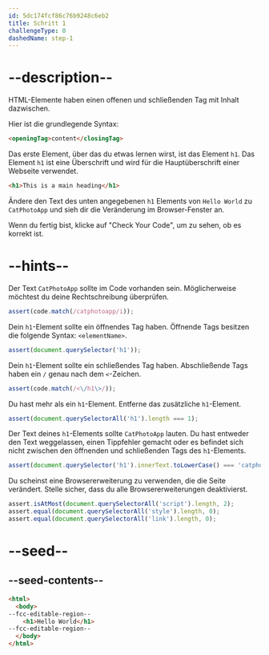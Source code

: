 ```yaml
---
id: 5dc174fcf86c76b9248c6eb2
title: Schritt 1
challengeType: 0
dashedName: step-1
---
```


# --description--

HTML-Elemente haben einen offenen und schließenden Tag mit Inhalt dazwischen.

Hier ist die grundlegende Syntax:

```html
<openingTag>content</closingTag>
```

Das erste Element, über das du etwas lernen wirst, ist das Element `h1`. Das Element `h1` ist eine Überschrift und wird für die Hauptüberschrift einer Webseite verwendet.

```html
<h1>This is a main heading</h1>
```

Ändere den Text des unten angegebenen `h1` Elements von `Hello World` zu `CatPhotoApp` und sieh dir die Veränderung im Browser-Fenster an.

Wenn du fertig bist, klicke auf "Check Your Code", um zu sehen, ob es korrekt ist.

# --hints--

Der Text `CatPhotoApp` sollte im Code vorhanden sein. Möglicherweise möchtest du deine Rechtschreibung überprüfen.

```js
assert(code.match(/catphotoapp/i));
```

Dein `h1`-Element sollte ein öffnendes Tag haben. Öffnende Tags besitzen die folgende Syntax: `<elementName>`.

```js
assert(document.querySelector('h1'));
```

Dein `h1`-Element sollte ein schließendes Tag haben. Abschließende Tags haben ein `/` genau nach dem `<`-Zeichen.

```js
assert(code.match(/<\/h1\>/));
```

Du hast mehr als ein `h1`-Element. Entferne das zusätzliche `h1`-Element.

```js
assert(document.querySelectorAll('h1').length === 1);
```

Der Text deines `h1`-Elements sollte `CatPhotoApp` lauten. Du hast entweder den Text weggelassen, einen Tippfehler gemacht oder es befindet sich nicht zwischen den öffnenden und schließenden Tags des `h1`-Elements.

```js
assert(document.querySelector('h1').innerText.toLowerCase() === 'catphotoapp');
```

Du scheinst eine Browsererweiterung zu verwenden, die die Seite verändert. Stelle sicher, dass du alle Browsererweiterungen deaktivierst.

```js
assert.isAtMost(document.querySelectorAll('script').length, 2);
assert.equal(document.querySelectorAll('style').length, 0);
assert.equal(document.querySelectorAll('link').length, 0);
```

# --seed--

## --seed-contents--

```html
<html>
  <body>
--fcc-editable-region--
    <h1>Hello World</h1>
--fcc-editable-region--
  </body>
</html>
```

